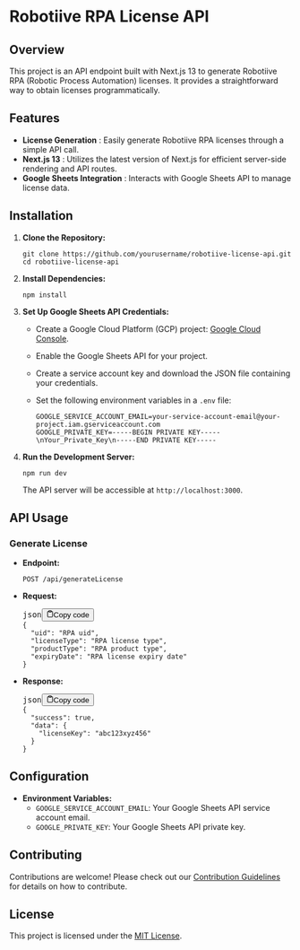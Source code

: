 # Robotiive RPA License API

## Overview

This project is an API endpoint built with Next.js 13 to generate Robotiive RPA (Robotic Process Automation) licenses. It provides a straightforward way to obtain licenses programmatically.

## Features

* **License Generation** : Easily generate Robotiive RPA licenses through a simple API call.
* **Next.js 13** : Utilizes the latest version of Next.js for efficient server-side rendering and API routes.
* **Google Sheets Integration** : Interacts with Google Sheets API to manage license data.

## Installation

1. **Clone the Repository:**

   <pre><div class="bg-black rounded-md"><div class="flex items-center relative text-gray-200 bg-gray-800 gizmo:dark:bg-token-surface-primary px-4 py-2 text-xs font-sans justify-between rounded-t-md"></div><div class="p-4 overflow-y-auto"><code class="!whitespace-pre hljs language-bash">git clone https://github.com/yourusername/robotiive-license-api.git
   cd robotiive-license-api
   </code></div></div></pre>
2. **Install Dependencies:**

   <pre><div class="bg-black rounded-md"><div class="flex items-center relative text-gray-200 bg-gray-800 gizmo:dark:bg-token-surface-primary px-4 py-2 text-xs font-sans justify-between rounded-t-md"></div><div class="p-4 overflow-y-auto"><code class="!whitespace-pre hljs language-bash">npm install
   </code></div></div></pre>
3. **Set Up Google Sheets API Credentials:**

   * Create a Google Cloud Platform (GCP) project: [Google Cloud Console](https://console.cloud.google.com/).
   * Enable the Google Sheets API for your project.
   * Create a service account key and download the JSON file containing your credentials.
   * Set the following environment variables in a `.env` file:

     <pre><div class="bg-black rounded-md"><div class="flex items-center relative text-gray-200 bg-gray-800 gizmo:dark:bg-token-surface-primary px-4 py-2 text-xs font-sans justify-between rounded-t-md"></div><div class="p-4 overflow-y-auto"><code class="!whitespace-pre hljs language-env">GOOGLE_SERVICE_ACCOUNT_EMAIL=your-service-account-email@your-project.iam.gserviceaccount.com
     GOOGLE_PRIVATE_KEY=-----BEGIN PRIVATE KEY-----\nYour_Private_Key\n-----END PRIVATE KEY-----
     </code></div></div></pre>
4. **Run the Development Server:**

   <pre><div class="bg-black rounded-md"><div class="flex items-center relative text-gray-200 bg-gray-800 gizmo:dark:bg-token-surface-primary px-4 py-2 text-xs font-sans justify-between rounded-t-md"></div><div class="p-4 overflow-y-auto"><code class="!whitespace-pre hljs language-bash">npm run dev
   </code></div></div></pre>

   The API server will be accessible at `http://localhost:3000`.

## API Usage

### Generate License

* **Endpoint:**
  <pre><div class="bg-black rounded-md"><div class="flex items-center relative text-gray-200 bg-gray-800 gizmo:dark:bg-token-surface-primary px-4 py-2 text-xs font-sans justify-between rounded-t-md"></div><div class="p-4 overflow-y-auto"><code class="!whitespace-pre hljs language-bash">POST /api/generateLicense
  </code></div></div></pre>
* **Request:**
  <pre><div class="bg-black rounded-md"><div class="flex items-center relative text-gray-200 bg-gray-800 gizmo:dark:bg-token-surface-primary px-4 py-2 text-xs font-sans justify-between rounded-t-md"><span>json</span><button class="flex ml-auto gizmo:ml-0 gap-2 items-center"><svg stroke="currentColor" fill="none" stroke-width="2" viewBox="0 0 24 24" stroke-linecap="round" stroke-linejoin="round" class="icon-sm" height="1em" width="1em" xmlns="http://www.w3.org/2000/svg"><path d="M16 4h2a2 2 0 0 1 2 2v14a2 2 0 0 1-2 2H6a2 2 0 0 1-2-2V6a2 2 0 0 1 2-2h2"></path><rect x="8" y="2" width="8" height="4" rx="1" ry="1"></rect></svg>Copy code</button></div><div class="p-4 overflow-y-auto"><code class="!whitespace-pre hljs language-json">{
    "uid": "RPA uid",
    "licenseType": "RPA license type",
    "productType": "RPA product type",
    "expiryDate": "RPA license expiry date"
  }
  </code></div></div></pre>
* **Response:**
  <pre><div class="bg-black rounded-md"><div class="flex items-center relative text-gray-200 bg-gray-800 gizmo:dark:bg-token-surface-primary px-4 py-2 text-xs font-sans justify-between rounded-t-md"><span>json</span><button class="flex ml-auto gizmo:ml-0 gap-2 items-center"><svg stroke="currentColor" fill="none" stroke-width="2" viewBox="0 0 24 24" stroke-linecap="round" stroke-linejoin="round" class="icon-sm" height="1em" width="1em" xmlns="http://www.w3.org/2000/svg"><path d="M16 4h2a2 2 0 0 1 2 2v14a2 2 0 0 1-2 2H6a2 2 0 0 1-2-2V6a2 2 0 0 1 2-2h2"></path><rect x="8" y="2" width="8" height="4" rx="1" ry="1"></rect></svg>Copy code</button></div><div class="p-4 overflow-y-auto"><code class="!whitespace-pre hljs language-json">{
    "success": true,
    "data": {
      "licenseKey": "abc123xyz456"
    }
  }
  </code></div></div></pre>

## Configuration

* **Environment Variables:**
  * `GOOGLE_SERVICE_ACCOUNT_EMAIL`: Your Google Sheets API service account email.
  * `GOOGLE_PRIVATE_KEY`: Your Google Sheets API private key.

## Contributing

Contributions are welcome! Please check out our [Contribution Guidelines](https://chat.openai.com/c/CONTRIBUTING.md) for details on how to contribute.

## License

This project is licensed under the [MIT License](https://chat.openai.com/c/LICENSE).
